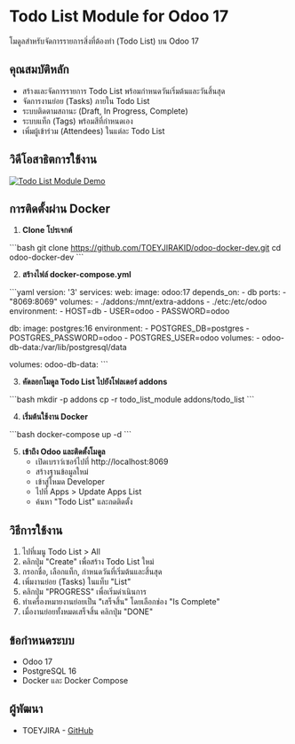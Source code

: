 # Todo List Module for Odoo 17

โมดูลสำหรับจัดการรายการสิ่งที่ต้องทำ (Todo List) บน Odoo 17

## คุณสมบัติหลัก

- สร้างและจัดการรายการ Todo List พร้อมกำหนดวันเริ่มต้นและวันสิ้นสุด
- จัดการงานย่อย (Tasks) ภายใน Todo List
- ระบบติดตามสถานะ (Draft, In Progress, Complete)
- ระบบแท็ก (Tags) พร้อมสีที่กำหนดเอง
- เพิ่มผู้เข้าร่วม (Attendees) ในแต่ละ Todo List

## วิดีโอสาธิตการใช้งาน

[![Todo List Module Demo](https://img.youtube.com/vi/1ySwNWxXKX0/0.jpg)](https://www.youtube.com/watch?v=1ySwNWxXKX0)

## การติดตั้งผ่าน Docker

1. **Clone โปรเจกต์**

\`\`\`bash
git clone https://github.com/TOEYJIRAKID/odoo-docker-dev.git
cd odoo-docker-dev
\`\`\`

2. **สร้างไฟล์ docker-compose.yml**

\`\`\`yaml
version: '3'
services:
  web:
    image: odoo:17
    depends_on:
      - db
    ports:
      - "8069:8069"
    volumes:
      - ./addons:/mnt/extra-addons
      - ./etc:/etc/odoo
    environment:
      - HOST=db
      - USER=odoo
      - PASSWORD=odoo

  db:
    image: postgres:16
    environment:
      - POSTGRES_DB=postgres
      - POSTGRES_PASSWORD=odoo
      - POSTGRES_USER=odoo
    volumes:
      - odoo-db-data:/var/lib/postgresql/data

volumes:
  odoo-db-data:
\`\`\`

3. **คัดลอกโมดูล Todo List ไปยังโฟลเดอร์ addons**

\`\`\`bash
mkdir -p addons
cp -r todo_list_module addons/todo_list
\`\`\`

4. **เริ่มต้นใช้งาน Docker**

\`\`\`bash
docker-compose up -d
\`\`\`

5. **เข้าถึง Odoo และติดตั้งโมดูล**
   - เปิดเบราว์เซอร์ไปที่ http://localhost:8069
   - สร้างฐานข้อมูลใหม่
   - เข้าสู่โหมด Developer
   - ไปที่ Apps > Update Apps List
   - ค้นหา "Todo List" และกดติดตั้ง

## วิธีการใช้งาน

1. ไปที่เมนู Todo List > All
2. คลิกปุ่ม "Create" เพื่อสร้าง Todo List ใหม่
3. กรอกชื่อ, เลือกแท็ก, กำหนดวันที่เริ่มต้นและสิ้นสุด
4. เพิ่มงานย่อย (Tasks) ในแท็บ "List"
5. คลิกปุ่ม "PROGRESS" เพื่อเริ่มดำเนินการ
6. ทำเครื่องหมายงานย่อยเป็น "เสร็จสิ้น" โดยเลือกช่อง "Is Complete"
7. เมื่องานย่อยทั้งหมดเสร็จสิ้น คลิกปุ่ม "DONE"

## ข้อกำหนดระบบ

- Odoo 17
- PostgreSQL 16
- Docker และ Docker Compose

## ผู้พัฒนา

- TOEYJIRA - [GitHub](https://github.com/TOEYJIRAKID)
